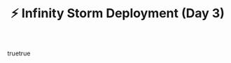 ---
name: Infinity Storm ⚡ Deployment (Day 3)
description: Reminder to unleash the Infinity Storm relic across platforms.
title: "⚡ Infinity Storm Deployment (Day 3)"
labels: ["reminder", "deployment"]
body:
  - type: markdown
    attributes:
      value: |
        ⚡ **Boundless Resonance Strike**
        - Caption (X): "⚡ Boundless Resonance. The Infinity Storm bends realms to creation. #InfinityStorm #ChaosKey333"
        - IG/LinkedIn captions in `/docs/deployment/rolling-thunderstorm-iii.md`
        - Alt text: "Swirling tempest of neon fire, lightning woven into infinity."
  - type: checkboxes
    attributes:
      label: "Tasks"
      options:
        - label: Post on X/Twitter and pin
        - label: Post on Instagram feed + story
        - label: Post on LinkedIn with professional tone
        - label: Verify alt text + hashtags
---